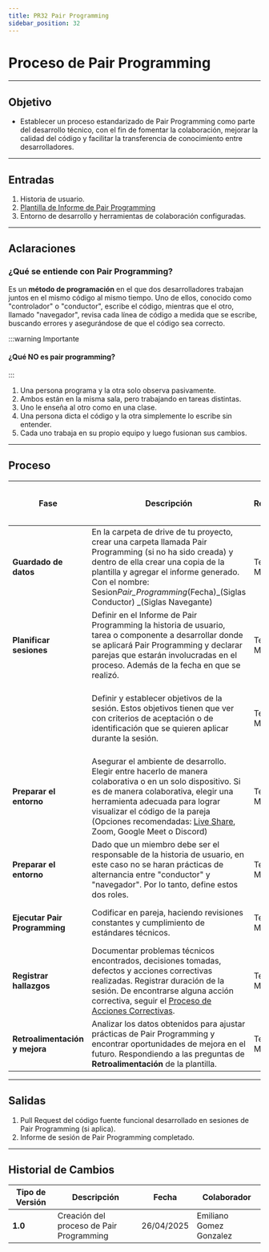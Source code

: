 ```yaml
---
title: PR32 Pair Programming
sidebar_position: 32
---
```


# Proceso de Pair Programming

---

## Objetivo

- Establecer un proceso estandarizado de Pair Programming como parte del desarrollo técnico, con el fin de fomentar la colaboración, mejorar la calidad del código y facilitar la transferencia de conocimiento entre desarrolladores.

---

## Entradas

1. Historia de usuario.
2. [Plantilla de Informe de Pair Programming](https://docs.google.com/document/d/1-EaWhSb_dq-qSsKXmSnqfM8dyCkDDWdrHhIf6peLZOQ/edit?usp=sharing)
3. Entorno de desarrollo y herramientas de colaboración configuradas.

---

## Aclaraciones

### ¿Qué se entiende con Pair Programming?

Es un **método de programación** en el que dos desarrolladores trabajan juntos en el mismo código al mismo tiempo. Uno de ellos, conocido como "controlador" o "conductor", escribe el código, mientras que el otro, llamado "navegador", revisa cada línea de código a medida que se escribe, buscando errores y asegurándose de que el código sea correcto.

:::warning Importante

#### ¿Qué NO es pair programming?

:::

1. Una persona programa y la otra solo observa pasivamente.
2. Ambos están en la misma sala, pero trabajando en tareas distintas.
3. Uno le enseña al otro como en una clase.
4. Una persona dicta el código y la otra simplemente lo escribe sin entender.
5. Cada uno trabaja en su propio equipo y luego fusionan sus cambios.

---

## Proceso

| Fase                           | Descripción                                                                                                                                                                                                                                                                                                                                          | Responsable  | Meta y práctica específica del CMMI                                       |
| ------------------------------ | ---------------------------------------------------------------------------------------------------------------------------------------------------------------------------------------------------------------------------------------------------------------------------------------------------------------------------------------------------- | ------------ | ------------------------------------------------------------------------- |
| **Guardado de datos**          | En la carpeta de drive de tu proyecto, crear una carpeta llamada Pair Programming (si no ha sido creada) y dentro de ella crear una copia de la plantilla y agregar el informe generado. Con el nombre: Sesion*Pair_Programming*(Fecha)_(Siglas Conductor) _(Siglas Navegante)                                                                       | Team Members | **VER, SP 2.3** (Analizar los datos de las revisiones entre pares)        |
| **Planificar sesiones**        | Definir en el Informe de Pair Programming la historia de usuario, tarea o componente a desarrollar donde se aplicará Pair Programming y declarar parejas que estarán involucradas en el proceso. Además de la fecha en que se realizó.                                                                                                               | Team Members | **VER, SP 1.1** Seleccionar los productos de trabajo para la verificación |
|                                | Definir y establecer objetivos de la sesión. Estos objetivos tienen que ver con criterios de aceptación o de identificación que se quieren aplicar durante la sesión.                                                                                                                                                                                | Team Members | **VER, SP 1.1** Seleccionar los productos de trabajo para la verificación |
| **Preparar el entorno**        | Asegurar el ambiente de desarrollo. Elegir entre hacerlo de manera colaborativa o en un solo dispositivo. Si es de manera colaborativa, elegir una herramienta adecuada para lograr visualizar el código de la pareja (Opciones recomendadas: [Live Share](https://visualstudio.microsoft.com/es/services/live-share/), Zoom, Google Meet o Discord) | Team Members | **VER, SP 1.2** (Establecer el entorno de verificación)                   |
| **Preparar el entorno**        | Dado que un miembro debe ser el responsable de la historia de usuario, en este caso no se haran prácticas de alternancia entre "conductor" y "navegador". Por lo tanto, define estos dos roles.                                                                                                                                                      | Team Members | **VER, SP 1.2** (Establecer el entorno de verificación)                   |
| **Ejecutar Pair Programming**  | Codificar en pareja, haciendo revisiones constantes y cumplimiento de estándares técnicos.                                                                                                                                                                                                                                                           | Team Members | **VER, SP 2.2** (Realizar las revisiones entre pares)                     |
| **Registrar hallazgos**        | Documentar problemas técnicos encontrados, decisiones tomadas, defectos y acciones correctivas realizadas. Registrar duración de la sesión. De encontrarse alguna acción correctiva, seguir el [Proceso de Acciones Correctivas](\docs\procesos\PR13-acciones-correctivas.md).                                                                       | Team Members | **MA, SP 1.1** (Establecer los objetivos de medición)                     |
| **Retroalimentación y mejora** | Analizar los datos obtenidos para ajustar prácticas de Pair Programming y encontrar oportunidades de mejora en el futuro. Respondiendo a las preguntas de **Retroalimentación** de la plantilla.                                                                                                                                                     | Team Members | **VER, SP 2.3** (Analizar los datos de las revisiones entre pares)        |

---

## Salidas

1. Pull Request del código fuente funcional desarrollado en sesiones de Pair Programming (si aplica).
2. Informe de sesión de Pair Programming completado.

---

## Historial de Cambios

| **Tipo de Versión** | **Descripción**                          | **Fecha**  | **Colaborador**         |
| ------------------- | ---------------------------------------- | ---------- | ----------------------- |
| **1.0**             | Creación del proceso de Pair Programming | 26/04/2025 | Emiliano Gomez Gonzalez |
